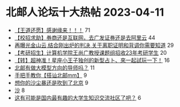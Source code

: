 # 北邮人论坛十大热帖 2023-04-11

- [【王道还愿】感谢缘来！！！](https://bbs.byr.cn/article/Friends/2038339) 71
- [【校招求助】券商还是互联网，去广发证券还是去阿里云](https://bbs.byr.cn/article/Job/2188510) 44
- [再曝光金山云,结合刚出炉的判决,关于离职证明和背调你需要知道](https://bbs.byr.cn/article/WorkLife/1198910) 29
- [【考研招生】计算机学院王尚广教授课题组招收23年考研学生](https://bbs.byr.cn/article/AimGraduate/1223650) 20
- [【转】超神准！星座小王子独创的新型占卜、來一起試玩一下！](https://bbs.byr.cn/article/Constellations/326533) 16
- [北邮有做大模型方向的导师吗？](https://bbs.byr.cn/article/ML_DM/38877) 11
- [手把手教你【搭讪北邮mm】](https://bbs.byr.cn/article/Feeling/1737576) 9
- [想你的沙尘暴还是吹到了北京](https://bbs.byr.cn/article/Talking/6384351) 9
- [沙](https://bbs.byr.cn/article/Photo/275166) 8
- [这有可能是国内最有趣的大学生知识交流社区了吧？](https://bbs.byr.cn/article/Entrepreneurship/28751) 6



